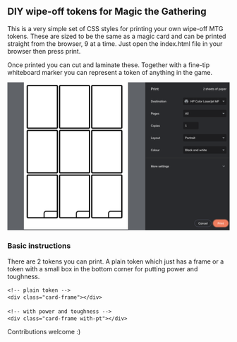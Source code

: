 ## DIY wipe-off tokens for Magic the Gathering

This is a very simple set of CSS styles for printing your
own wipe-off MTG tokens. These are sized to be the same as
a magic card and can be printed straight from the browser,
9 at a time. Just open the index.html file in your browser
then press print.

Once printed you can cut and laminate these. Together with
a fine-tip whiteboard marker you can represent a token
of anything in the game.

![Print dialog](print-dialog.png)

### Basic instructions

There are 2 tokens you can print. A plain token which just has
a frame or a token with a small box in the bottom corner for
putting power and toughness.

```
<!-- plain token -->
<div class="card-frame"></div>

<!-- with power and toughness -->
<div class="card-frame with-pt"></div>
```

Contributions welcome :)
